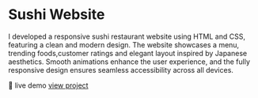 # Sushi Website

I developed a responsive sushi restaurant website using HTML and CSS, featuring a clean and modern design. The website showcases a menu, trending foods,customer ratings and elegant layout inspired by Japanese aesthetics. Smooth animations enhance the user experience, and the fully responsive design ensures seamless accessibility across all devices.
       
🔗 live demo
[view project](https://afridhabegum.github.io/sushi_website/#services)
